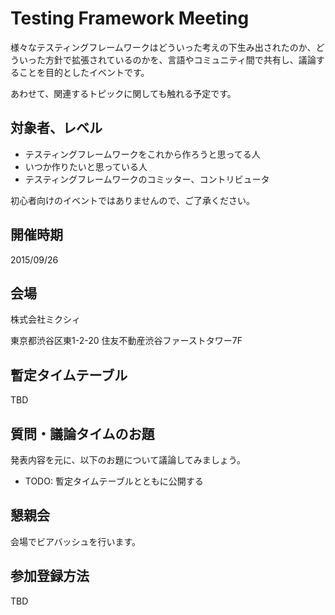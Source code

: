# Testing Framework Meeting

様々なテスティングフレームワークはどういった考えの下生み出されたのか、どういった方針で拡張されているのかを、言語やコミュニティ間で共有し、議論することを目的としたイベントです。

あわせて、関連するトピックに関しても触れる予定です。

## 対象者、レベル

* テスティングフレームワークをこれから作ろうと思ってる人
* いつか作りたいと思っている人
* テスティングフレームワークのコミッター、コントリビュータ

初心者向けのイベントではありませんので、ご了承ください。

## 開催時期

2015/09/26

## 会場

株式会社ミクシィ

東京都渋谷区東1-2-20 住友不動産渋谷ファーストタワー7F

## 暫定タイムテーブル

TBD

## 質問・議論タイムのお題

発表内容を元に、以下のお題について議論してみましょう。

* TODO: 暫定タイムテーブルとともに公開する

## 懇親会

会場でビアバッシュを行います。

## 参加登録方法

TBD

